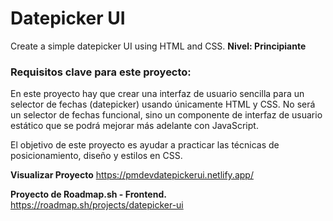# Datepicker UI
Create a simple datepicker UI using HTML and CSS.
**Nivel: Principiante**

### Requisitos clave para este proyecto:

En este proyecto hay que crear una interfaz de usuario sencilla para un selector de fechas (datepicker) usando únicamente HTML y CSS. No será un selector de fechas funcional, sino un componente de interfaz de usuario estático que se podrá mejorar más adelante con JavaScript.

El objetivo de este proyecto es ayudar a practicar las técnicas de posicionamiento, diseño y estilos en CSS.

**Visualizar Proyecto**
https://pmdevdatepickerui.netlify.app/

**Proyecto de Roadmap.sh - Frontend.**
https://roadmap.sh/projects/datepicker-ui

